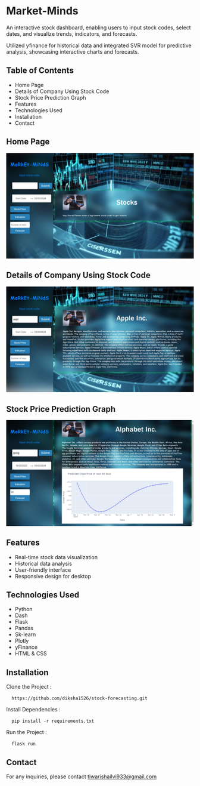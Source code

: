 # Market-Minds
An interactive stock dashboard, enabling users to input stock codes, select dates, and visualize trends, indicators, and forecasts.

Utilized yfinance for historical data and integrated SVR model for predictive analysis, showcasing interactive charts and forecasts.

## Table of Contents
- Home Page
- Details of Company Using Stock Code
- Stock Price Prediction Graph
- Features
- Technologies Used
- Installation
- Contact

## Home Page

![Logo](https://github.com/diksha1526/stock-forecasting/blob/main/Market-Minds-main/Market-Minds/assets/images/stodk-2.jpg)

## Details of Company Using Stock Code

![Logo](https://github.com/diksha1526/stock-forecasting/blob/main/Market-Minds-main/Market-Minds/assets/images/Stock.jpg)

## Stock Price Prediction Graph

![Logo](https://github.com/diksha1526/stock-forecasting/blob/main/Market-Minds-main/Market-Minds/assets/images/stock-3.jpg)

## Features
- Real-time stock data visualization
- Historical data analysis
- User-friendly interface
- Responsive design for desktop

## Technologies Used
- Python
- Dash
- Flask
- Pandas
- Sk-learn
- Plotly
- yFinance
- HTML & CSS

## Installation

Clone the Project :

```
  https://github.com/diksha1526/stock-forecasting.git
```

Install Dependencies :

```
  pip install -r requirements.txt
```

Run the Project :

```
  flask run
```

## Contact

For any inquiries, please contact tiwarishailvi933@gmail.com

